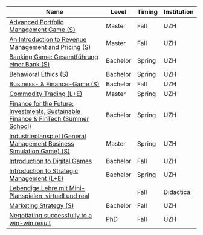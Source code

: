 | Name                                                                                                                                                                                                  | Level    | Timing | Institution |
| ----------------------------------------------------------------------------------------------------------------------------------------------------------------------------------------------------- | -------- | ------ | ----------- |
| [Advanced Portfolio Management Game (S)](https://studentservices.uzh.ch/uzh/anonym/vvz/?sap-language=EN&sap-ui-language=EN#/details/2022/003/SM/51110772)                                             | Master   | Fall   | UZH         |
| [An Introduction to Revenue Management and Pricing (S)](https://studentservices.uzh.ch/uzh/anonym/vvz/?sap-language=EN&sap-ui-language=EN#/details/2022/003/SM/51110814)                              | Master   | Fall   | UZH         |
| [Banking Game: Gesamtführung einer Bank (S)](https://studentservices.uzh.ch/uzh/anonym/vvz/?sap-language=EN&sap-ui-language=EN#/details/2022/004/SM/51144496)                                         | Bachelor | Spring | UZH         |
| [Behavioral Ethics (S)](https://studentservices.uzh.ch/uzh/anonym/vvz/?sap-language=EN&sap-ui-language=EN#/details/2020/004/SM/50821473)                                                              | Bachelor | Spring | UZH         |
| [Business- & Finance-Game (S)](https://studentservices.uzh.ch/uzh/anonym/vvz/?sap-language=EN&sap-ui-language=EN#/details/2021/003/SM/50340267)                                                       | Bachelor | Fall   | UZH         |
| [Commodity Trading (L+E)](https://studentservices.uzh.ch/uzh/anonym/vvz/?sap-language=EN&sap-ui-language=EN#/details/2020/004/SM/50938958)                                                            | Master   | Spring | UZH         |
| [Finance for the Future: Investments, Sustainable Finance & FinTech (Summer School)](https://studentservices.uzh.ch/uzh/anonym/vvz/?sap-language=EN&sap-ui-language=EN#/details/2020/004/SM/50939506) | Bachelor | Spring | UZH         |
| [Industrieplanspiel (General Management Business Simulation Game) (S)](https://studentservices.uzh.ch/uzh/anonym/vvz/?sap-language=EN&sap-ui-language=EN#/details/2021/004/SM/51042638)               | Master   | Spring | UZH         |
| [Introduction to Digital Games](https://studentservices.uzh.ch/uzh/anonym/vvz/?sap-language=EN&sap-ui-language=EN#/details/2021/003/SM/51078576)                                                      | Bachelor | Fall   | UZH         |
| [Introduction to Strategic Management (L+E)](https://studentservices.uzh.ch/uzh/anonym/vvz/?sap-language=EN&sap-ui-language=EN#/details/2021/004/SM/50771677)                                         | Bachelor | Spring | UZH         |
| [Lebendige Lehre mit Mini-Planspielen, virtuell und real](https://www.didactica.uzh.ch)                                                                                                               |          | Fall   | Didactica   |
| [Marketing Strategy (S)](https://studentservices.uzh.ch/uzh/anonym/vvz/?sap-language=EN&sap-ui-language=EN#/details/2021/003/SM/50821262)                                                             | Bachelor | Fall   | UZH         |
| [Negotiating successfully to a win-win result](https://studentservices.uzh.ch/uzh/anonym/vvz/?sap-language=EN&sap-ui-language=EN#/details/2021/003/SM/50884564)                                       | PhD      | Fall   | UZH         |
